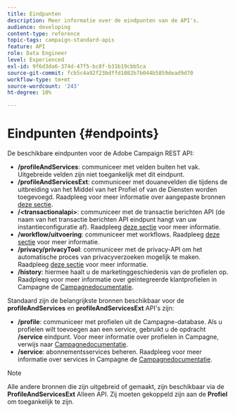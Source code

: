 ```yaml
---
title: Eindpunten
description: Meer informatie over de eindpunten van de API's.
audience: developing
content-type: reference
topic-tags: campaign-standard-apis
feature: API
role: Data Engineer
level: Experienced
exl-id: 9f6d3da6-374d-47f5-bc8f-b31b19cbb5ca
source-git-commit: fcb5c4a92f23bdffd1082b7b044b5859dead9d70
workflow-type: tm+mt
source-wordcount: '243'
ht-degree: 10%

---
```


# Eindpunten {#endpoints}

De beschikbare eindpunten voor de Adobe Campaign REST API:

* **/profileAndServices**: communiceer met velden buiten het vak. Uitgebreide velden zijn niet toegankelijk met dit eindpunt.
* **/profileAndServicesExt**: communiceer met douanevelden die tijdens de uitbreiding van het Middel van het Profiel of van de Diensten worden toegevoegd. Raadpleeg voor meer informatie over aangepaste bronnen [deze sectie](../../api/using/custom-resources.md).
* **/&lt;transactionalapi>**: communiceer met de transactie berichten API (de naam van het transactie berichten API eindpunt hangt van uw instantieconfiguratie af). Raadpleeg [deze sectie](../../api/using/managing-transactional-messages.md) voor meer informatie.
* **/workflow/uitvoering**: communiceer met workflows. Raadpleeg [deze sectie](../../api/using/controlling-a-workflow.md) voor meer informatie.
* **/privacy/privacyTool**: communiceer met de privacy-API om het automatische proces van privacyverzoeken mogelijk te maken. Raadpleeg [deze sectie](../../api/using/creating-a-privacy-request.md) voor meer informatie.
* **/history**: hiermee haalt u de marketinggeschiedenis van de profielen op. Raadpleeg voor meer informatie over geïntegreerde klantprofielen in Campagne de [Campagnedocumentatie](https://helpx.adobe.com/campaign/standard/audiences/using/integrated-customer-profile.html).

Standaard zijn de belangrijkste bronnen beschikbaar voor de **profileAndServices** en **profileAndServicesExt** API&#39;s zijn:

* **/profile**: communiceer met profielen uit de Campagne-database. Als u profielen wilt toevoegen aan een service, gebruikt u de opdracht **/service** eindpunt. Voor meer informatie over profielen in Campagne, verwijs naar [Campagnedocumentatie](https://helpx.adobe.com/campaign/standard/audiences/using/about-profiles.html).
* **/service**: abonnementsservices beheren. Raadpleeg voor meer informatie over services in Campagne de [Campagnedocumentatie](https://helpx.adobe.com/campaign/standard/audiences/using/creating-a-service.html).

>[!NOTE]
>
>Alle andere bronnen die zijn uitgebreid of gemaakt, zijn beschikbaar via de **ProfileAndServicesExt** Alleen API. Zij moeten gekoppeld zijn aan de **Profiel** om toegankelijk te zijn.
